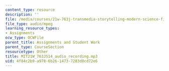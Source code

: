```yaml
---
content_type: resource
description: ''
file: /media/courses/21w-763j-transmedia-storytelling-modern-science-fiction-spring-2014/4f84c2b9a9786b2614737283d8cd72e6_MIT21W_763JS14_audio_recording.mp3
file_type: audio/mpeg
learning_resource_types:
- Assignments
ocw_type: OCWFile
parent_title: Assignments and Student Work
parent_type: CourseSection
resourcetype: Other
title: MIT21W_763JS14_audio_recording.mp3
uid: 4f84c2b9-a978-6b26-1473-7283d8cd72e6
---
```

